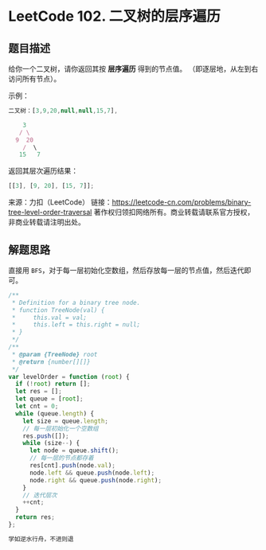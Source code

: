 # LeetCode 102. 二叉树的层序遍历

## 题目描述

给你一个二叉树，请你返回其按 **层序遍历** 得到的节点值。 （即逐层地，从左到右访问所有节点）。

示例：

```javascript
二叉树：[3,9,20,null,null,15,7],

    3
   / \
  9  20
    /  \
   15   7
```

返回其层次遍历结果：

```javascript
[[3], [9, 20], [15, 7]];
```

来源：力扣（LeetCode）
链接：https://leetcode-cn.com/problems/binary-tree-level-order-traversal
著作权归领扣网络所有。商业转载请联系官方授权，非商业转载请注明出处。

## 解题思路

直接用 `BFS`，对于每一层初始化空数组，然后存放每一层的节点值，然后迭代即可。

```javascript
/**
 * Definition for a binary tree node.
 * function TreeNode(val) {
 *     this.val = val;
 *     this.left = this.right = null;
 * }
 */
/**
 * @param {TreeNode} root
 * @return {number[][]}
 */
var levelOrder = function (root) {
  if (!root) return [];
  let res = [];
  let queue = [root];
  let cnt = 0;
  while (queue.length) {
    let size = queue.length;
    // 每一层初始化一个空数组
    res.push([]);
    while (size--) {
      let node = queue.shift();
      // 每一层的节点都存着
      res[cnt].push(node.val);
      node.left && queue.push(node.left);
      node.right && queue.push(node.right);
    }
    // 迭代层次
    ++cnt;
  }
  return res;
};
```

```javascript
学如逆水行舟，不进则退
```
